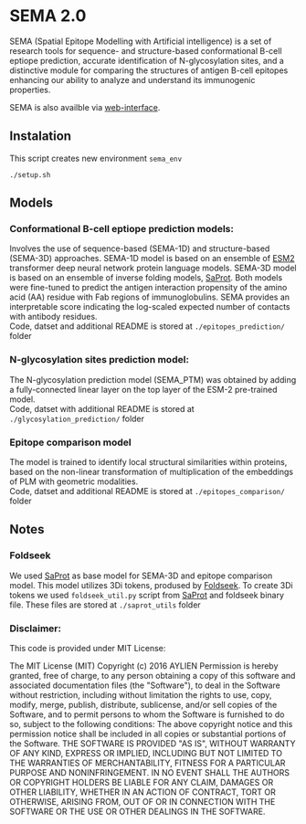 # SEMA 2.0
SEMA (Spatial Epitope Modelling with Artificial intelligence) is a set of research tools for sequence- and structure-based conformational B-cell eptiope prediction, accurate identification of N-glycosylation sites, and a distinctive module for comparing the structures of antigen B-cell epitopes enhancing our ability to analyze and understand its immunogenic properties.

SEMA is also availble via [web-interface](http://sema.airi.net/).

## Instalation
This script creates new environment `sema_env` 
```
./setup.sh
```
## Models
### Conformational B-cell eptiope prediction models:
Involves the use of sequence-based (SEMA-1D) and structure-based (SEMA-3D) approaches. SEMA-1D model is based on an ensemble of [ESM2](https://github.com/facebookresearch/esm) transformer deep neural network protein language models. SEMA-3D model is based on an ensemble of inverse folding models, [SaProt](https://github.com/westlake-repl/SaProt). Both models were fine-tuned to predict the antigen interaction propensity of the amino acid (AA) residue with Fab regions of immunoglobulins. SEMA provides an interpretable score indicating the log-scaled expected number of contacts with antibody residues. \
Code, datset and additional README is stored at `./epitopes_prediction/` folder

### N-glycosylation sites prediction model:
The N-glycosylation prediction model (SEMA_PTM) was obtained by adding a fully-connected linear layer on the top layer of the ESM-2 pre-trained model. \
Code, datset with additional README is stored at `./glycosylation_prediction/` folder

### Epitope comparison model
The model is trained to identify local structural similarities within proteins, based on the non-linear transformation of multiplication of the embeddings of PLM with geometric modalities. \
Code, datset and additional README is stored at `./epitopes_comparison/` folder

## Notes

### Foldseek
We used [SaProt](https://github.com/westlake-repl/SaProt) as base model for SEMA-3D and epitope comparison model. This model utilizes 3Di tokens, prodused by [Foldseek](https://github.com/steineggerlab/foldseek). To create 3Di tokens we used `foldseek_util.py` script from [SaProt](https://github.com/westlake-repl/SaProt?tab=readme-ov-file#convert-protein-structure-into-structure-aware-sequence) and foldseek binary file. These files are stored at `./saprot_utils` folder 

### Disclaimer:
This code is provided under MIT License:

The MIT License (MIT) Copyright (c) 2016 AYLIEN Permission is hereby granted, free of charge, to any person obtaining a copy of this software and associated documentation files (the "Software"), to deal in the Software without restriction, including without limitation the rights to use, copy, modify, merge, publish, distribute, sublicense, and/or sell copies of the Software, and to permit persons to whom the Software is furnished to do so, subject to the following conditions: The above copyright notice and this permission notice shall be included in all copies or substantial portions of the Software. THE SOFTWARE IS PROVIDED "AS IS", WITHOUT WARRANTY OF ANY KIND, EXPRESS OR IMPLIED, INCLUDING BUT NOT LIMITED TO THE WARRANTIES OF MERCHANTABILITY, FITNESS FOR A PARTICULAR PURPOSE AND NONINFRINGEMENT. IN NO EVENT SHALL THE AUTHORS OR COPYRIGHT HOLDERS BE LIABLE FOR ANY CLAIM, DAMAGES OR OTHER LIABILITY, WHETHER IN AN ACTION OF CONTRACT, TORT OR OTHERWISE, ARISING FROM, OUT OF OR IN CONNECTION WITH THE SOFTWARE OR THE USE OR OTHER DEALINGS IN THE SOFTWARE.




